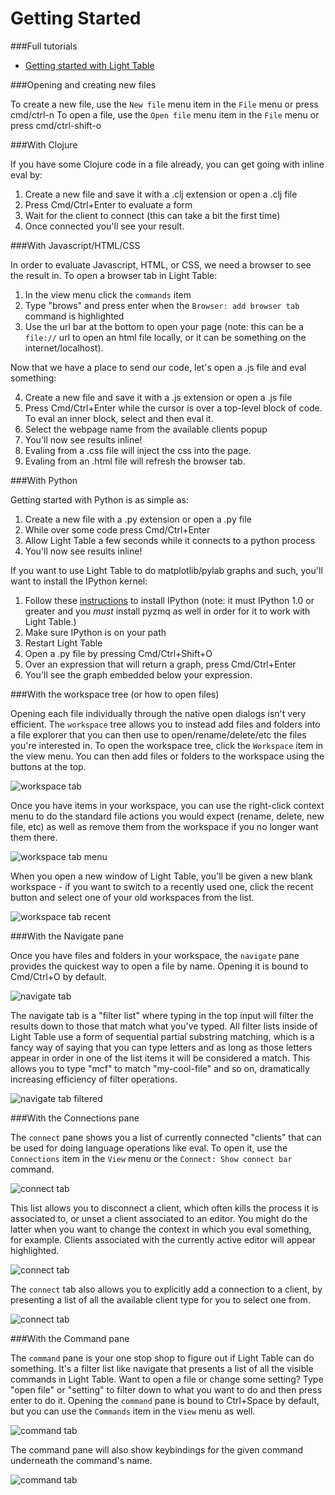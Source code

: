 # Getting Started

###Full tutorials

* [Getting started with Light Table](/tutorials/full/)

###Opening and creating new files

To create a new file, use the `New file` menu item in the `File` menu or press cmd/ctrl-n
To open a file, use the `Open file` menu item in the `File` menu or press cmd/ctrl-shift-o

###With Clojure

If you have some Clojure code in a file already, you can get going with inline eval by:

1. Create a new file and save it with a .clj extension or open a .clj file
2. Press Cmd/Ctrl+Enter to evaluate a form
3. Wait for the client to connect (this can take a bit the first time)
4. Once connected you'll see your result.

###With Javascript/HTML/CSS

In order to evaluate Javascript, HTML, or CSS, we need a browser to see the result in. To open a browser tab in Light Table:

1. In the view menu click the `commands` item
2. Type "brows" and press enter when the `Browser: add browser tab` command is highlighted
3. Use the url bar at the bottom to open your page (note: this can be a `file://` url to open an html file locally, or it can be something on the internet/localhost).

Now that we have a place to send our code, let's open a .js file and eval something:

4. Create a new file and save it with a .js extension or open a .js file
5. Press Cmd/Ctrl+Enter while the cursor is over a top-level block of code. To eval an inner block, select and then eval it.
5. Select the webpage name from the available clients popup
6. You'll now see results inline!
7. Evaling from a .css file will inject the css into the page.
8. Evaling from an .html file will refresh the browser tab.

###With Python

Getting started with Python is as simple as:

1. Create a new file with a .py extension or open a .py file
2. While over some code press Cmd/Ctrl+Enter
3. Allow Light Table a few seconds while it connects to a python process
4. You'll now see results inline!

If you want to use Light Table to do matplotlib/pylab graphs and such, you'll want to install the IPython kernel:

1. Follow these [instructions](http://ipython.org/ipython-doc/stable/install/install.html) to install IPython (note: it must IPython 1.0 or greater and you *must* install pyzmq as well in order for it to work with Light Table.)
2. Make sure IPython is on your path
3. Restart Light Table
4. Open a .py file by pressing Cmd/Ctrl+Shift+O
5. Over an expression that will return a graph, press Cmd/Ctrl+Enter
6. You'll see the graph embedded below your expression.


###With the workspace tree (or how to open files)

Opening each file individually through the native open dialogs isn't very efficient. The `workspace` tree allows you to instead add files and folders into a file explorer that you can then use to open/rename/delete/etc the files you're interested in. To open the workspace tree, click the `Workspace` item in the view menu. You can then add files or folders to the workspace using the buttons at the top.

![workspace tab](/images/start/wsadd.png)

Once you have items in your workspace, you can use the right-click context menu to do the standard file actions you would expect (rename, delete, new file, etc) as well as remove them from the workspace if you no longer want them there.

![workspace tab menu](/images/start/wsmenu.png)

When you open a new window of Light Table, you'll be given a new blank workspace - if you want to switch to a recently used one, click the recent button and select one of your old workspaces from the list.

![workspace tab recent](/images/start/wsrecent.png)

###With the Navigate pane

Once you have files and folders in your workspace, the `navigate` pane provides the quickest way to open a file by name. Opening it is bound to Cmd/Ctrl+O by default.

![navigate tab](/images/start/navi.png)

The navigate tab is a "filter list" where typing in the top input will filter the results down to those that match what you've typed. All filter lists inside of Light Table use a form of sequential partial substring matching, which is a fancy way of saying that you can type letters and as long as those letters appear in order in one of the list items it will be considered a match. This allows you to type "mcf" to match "my-cool-file" and so on, dramatically increasing efficiency of filter operations.

![navigate tab filtered](/images/start/navi2.png)

###With the Connections pane

The `connect` pane shows you a list of currently connected "clients" that can be used for doing language operations like eval. To open it, use the `Connections` item in the `View` menu or the `Connect: Show connect bar` command.

![connect tab](/images/start/con.png)

This list allows you to disconnect a client, which often kills the process it is associated to, or unset a client associated to an editor. You might do the latter when you want to change the context in which you eval something, for example. Clients associated with the currently active editor will appear highlighted.

![connect tab](/images/start/consel.png)

The `connect` tab also allows you to explicitly add a connection to a client, by presenting a list of all the available client type for you to select one from.

![connect tab](/images/start/conadd.png)

###With the Command pane

The `command` pane is your one stop shop to figure out if Light Table can do something. It's a filter list like navigate that presents a list of all the visible commands in Light Table. Want to open a file or change some setting? Type "open file" or "setting" to filter down to what you want to do and then press enter to do it. Opening the `command` pane is bound to Ctrl+Space by default, but you can use the `Commands` item in the `View` menu as well.

![command tab](/images/start/cmd.png)

The command pane will also show keybindings for the given command underneath the command's name.

![command tab](/images/start/cmdopts.png)
